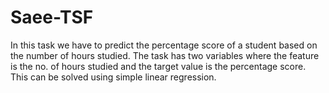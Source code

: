 # Saee-TSF
In this task we have to predict the percentage score of a student based on the number of hours studied. The task has two variables where the feature is the no. of hours studied and the target value is the percentage score. This can be solved using simple linear regression.
